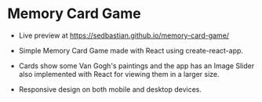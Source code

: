# Memory Card Game

- Live preview at https://sedbastian.github.io/memory-card-game/

- Simple Memory Card Game made with React using create-react-app.

- Cards show some Van Gogh's paintings and the app has an Image Slider also implemented with React for viewing them in a larger size.

- Responsive design on both mobile and desktop devices.
